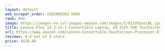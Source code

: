 ```yaml
---
layout: default 
﻿web_scraper_order: 1582906561-5984
rank: #66
image: https://images-na.ssl-images-amazon.com/images/I/81iUtbasLNL.jpg
title: Lenovo Flex 14 2-in-1 Convertible Laptop, 14 Inch FHD Touchscreen Display, AMD Ryzen 5 3500U…
url: https://www.amazon.com/Lenovo-Convertible-Touchscreen-Processor-81SS000DUS/dp/B07TWHYTSQ/ref=zg_mw_electronics_66?_encoding=UTF8&psc=1&refRID=ZHM6Y8WS5P854PNNCX7R
reviews: 4.4 out of 5 stars
price: $528.48 
---
```

